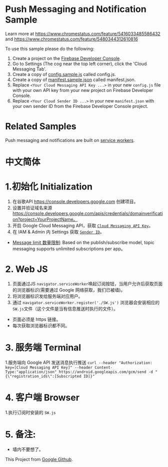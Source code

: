 Push Messaging and Notification Sample
===

Learn more at https://www.chromestatus.com/feature/5416033485586432 and https://www.chromestatus.com/feature/5480344312610816

To use this sample please do the following:

1. Create a project on the [Firebase Developer Console](https://console.firebase.google.com).
2. Go to Settings (The cog near the top left corner), click the 'Cloud Messaging Tab'.
3. Create a copy of [config.sample.js](config.sample.js) called config.js.
4. Create a copy of [manifest.sample.json](manifest.sample.json) called manifest.json.
5. Replace `<Your Cloud Messaging API Key ...>` in your new `config.js` file with your own API key from your new project on Firebase Developer Console.
6. Replace `<Your Cloud Sender ID ...>` in your new `manifest.json` with your own sender ID from the Firebase Developer Console project.

# Related Samples
  Push messaging and notifications are built on [service workers](https://github.com/GoogleChrome/samples/tree/gh-pages/service-worker). 

中文简体
===
# 1.初始化 Initialization
1. 在谷歌API https://console.developers.google.com 创建项目。
2. 设置并验证域名来源 https://console.developers.google.com/apis/credentials/domainverification?project=YourProjectName。
3. 开启 Google Cloud Messaging API，获取 [`Cloud Messaging API Key`](https://console.developers.google.com/apis/credentials?project=YourProjectName)。
4. 在 IAM & Admin 内 Settings 获取 [`Sender ID`](https://console.developers.google.com/iam-admin/settings/project?project=YourProjectName)。
 * [Message limit 数量限制](https://developers.google.com/cloud-messaging/topic-messaging): Based on the publish/subscribe model, topic messaging supports unlimited subscriptions per app。
   
# 2. Web JS 
1. 页面通过JS `navigator.serviceWorker`唤起订阅按钮，当用户允许后获取页面的浏览器标识(需要通过 Google 网络获取，我们已被墙)。
2. 将浏览器标识发给服务端对应用户。
3. 通过 `navigator.serviceWorker.register('./SW.js')` 浏览器会安装相应的`SW.js`文件（这个文件是当有信息推送时执行的文件）。
 * 页面必须是 https 链接。
 * 每次获取浏览器标识都不同。

# 3. 服务端 Terminal
1.服务端向 Google API 发送消息执行推送
`curl --header "Authorization: key=[Cloud Messaging API Key]" --header Content-Type:"application/json" https://android.googleapis.com/gcm/send -d "{\"registration_ids\":[Subscripted ID]}"`

# 4. 客户端 Browser
1.执行订阅时安装的 `SW.js`

# 5. 备注:
 * 墙内不要想了。
	
This Project from [Google Github](https://github.com/GoogleChrome/samples/tree/gh-pages/push-messaging-and-notifications).